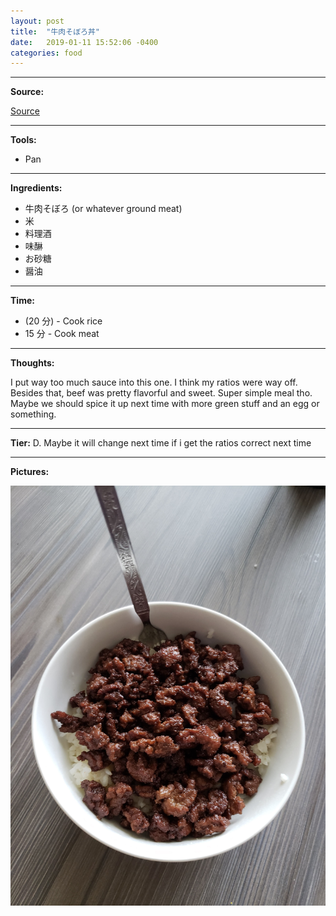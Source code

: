 ```yaml
---
layout: post
title:  "牛肉そぼろ丼"
date:   2019-01-11 15:52:06 -0400
categories: food
---
```

<hr />

<b>Source:</b>


<a href="https://www.contemplatingsweets.com/ground-beef-soboro/" target="_blank">Source</a>

<hr />

<b>Tools:</b>

<ul>
    <li>Pan</li>
</ul>

<hr />

<b>Ingredients:</b>

<ul>
    <li>牛肉そぼろ (or whatever ground meat)</li>
    <li>米</li>
    <li>料理酒</li>
    <li>味醂</li>
    <li>お砂糖</li>
    <li>醤油</li>
</ul>

<hr />

<b>Time:</b> 

<ul>
    <li>(20 分) - Cook rice</li>
    <li>15 分 - Cook meat</li>
</ul>

<hr />

<b>Thoughts:</b>


I put way too much sauce into this one. I think my ratios were way off. Besides that, beef was pretty flavorful and sweet. Super simple meal tho. Maybe we should spice it up next time with more green stuff and an egg or something.

<hr />

<b>Tier:</b> D. Maybe it will change next time if i get the ratios correct next time

<hr />

<b>Pictures:</b> 

![chicken-muenster](/assets/images/beef_soboro.jpg)
